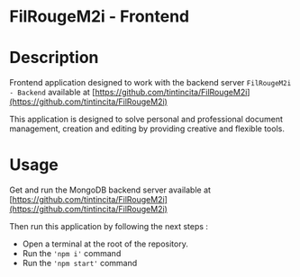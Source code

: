 # FilRougeM2i - Frontend

# Description

Frontend application designed to work with the backend server `FilRougeM2i - Backend` available at [https://github.com/tintincita/FilRougeM2i](https://github.com/tintincita/FilRougeM2i)

This application is designed to solve personal and professional document management, creation and editing by providing creative and flexible tools. 

# Usage

Get and run the MongoDB backend server available at [https://github.com/tintincita/FilRougeM2i](https://github.com/tintincita/FilRougeM2i)

Then run this application by following the next steps :

- Open a terminal at the root of the repository.
- Run the `'npm i'` command
- Run the `'npm start'` command
